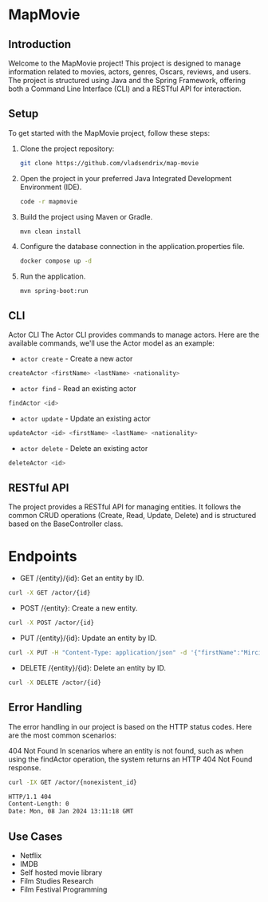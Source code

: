 # MapMovie

## Introduction

Welcome to the MapMovie project! This project is designed to manage information related to movies, actors, genres, Oscars, reviews, and users. The project is structured using Java and the Spring Framework, offering both a Command Line Interface (CLI) and a RESTful API for interaction.

## Setup

To get started with the MapMovie project, follow these steps:

1. Clone the project repository:

   ```bash
   git clone https://github.com/vladsendrix/map-movie
   ```

2. Open the project in your preferred Java Integrated Development Environment (IDE).

    ```bash
    code -r mapmovie
    ```

3. Build the project using Maven or Gradle.
    
    ```bash
    mvn clean install
    ```

4. Configure the database connection in the application.properties file.

    ```bash
    docker compose up -d
    ```

5. Run the application.

    ```
    mvn spring-boot:run
    ```

## CLI

Actor CLI
The Actor CLI provides commands to manage actors. Here are the available commands, we'll use the Actor model as an example:

- `actor create` - Create a new actor
```bash
createActor <firstName> <lastName> <nationality>
```

- `actor find` - Read an existing actor
```bash
findActor <id>
```

- `actor update` - Update an existing actor
```bash
updateActor <id> <firstName> <lastName> <nationality>
```

- `actor delete` - Delete an existing actor
```bash
deleteActor <id>
```

## RESTful API

The project provides a RESTful API for managing entities. It follows the common CRUD operations (Create, Read, Update, Delete) and is structured based on the BaseController class.

# Endpoints

- GET /{entity}/{id}: Get an entity by ID.
```bash
curl -X GET /actor/{id}
```

- POST /{entity}: Create a new entity.
```bash
curl -X POST /actor/{id}
```

- PUT /{entity}/{id}: Update an entity by ID.
```bash
curl -X PUT -H "Content-Type: application/json" -d '{"firstName":"Mirciu", "lastName":"Nebunu", "nationality":"român"}' /actor/{id}
```

- DELETE /{entity}/{id}: Delete an entity by ID.
```bash
curl -X DELETE /actor/{id}
```

## Error Handling
The error handling in our project is based on the HTTP status codes. Here are the most common scenarios:

404 Not Found
In scenarios where an entity is not found, such as when using the findActor operation, the system returns an HTTP 404 Not Found response.

```bash
curl -IX GET /actor/{nonexistent_id}
```

```bash
HTTP/1.1 404 
Content-Length: 0
Date: Mon, 08 Jan 2024 13:11:18 GMT
```

## Use Cases

- Netflix
- IMDB
- Self hosted movie library
- Film Studies Research
- Film Festival Programming
